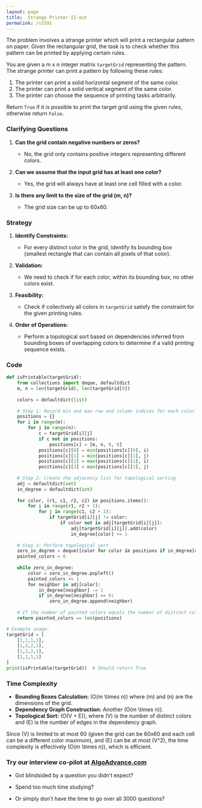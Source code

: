 ```yaml
---
layout: page
title:  Strange Printer II-out
permalink: /s1591
---
```


The problem involves a strange printer which will print a rectangular pattern on paper. Given the rectangular grid, the task is to check whether this pattern can be printed by applying certain rules.

You are given a m x n integer matrix `targetGrid` representing the pattern. The strange printer can print a pattern by following these rules:

1. The printer can print a solid horizontal segment of the same color.
2. The printer can print a solid vertical segment of the same color.
3. The printer can choose the sequence of printing tasks arbitrarily.
   
Return `True` if it is possible to print the target grid using the given rules, otherwise return `False`.

### Clarifying Questions

1. **Can the grid contain negative numbers or zeros?**
   - No, the grid only contains positive integers representing different colors.
   
2. **Can we assume that the input grid has at least one color?**
   - Yes, the grid will always have at least one cell filled with a color.

3. **Is there any limit to the size of the grid (m, n)?**
   - The grid size can be up to 60x60.

### Strategy

1. **Identify Constraints:**
   - For every distinct color in the grid, identify its bounding box (smallest rectangle that can contain all pixels of that color).
   
2. **Validation:**
   - We need to check if for each color, within its bounding box, no other colors exist.

3. **Feasibility:**
   - Check if collectively all colors in `targetGrid` satisfy the constraint for the given printing rules.

4. **Order of Operations:**
   - Perform a topological sort based on dependencies inferred from bounding boxes of overlapping colors to determine if a valid printing sequence exists.

### Code

```python
def isPrintable(targetGrid):
    from collections import deque, defaultdict
    m, n = len(targetGrid), len(targetGrid[0])
    
    colors = defaultdict(list)
    
    # Step 1: Record min and max row and column indices for each color
    positions = {}
    for i in range(m):
        for j in range(n):
            c = targetGrid[i][j]
            if c not in positions:
                positions[c] = [m, n, 0, 0]
            positions[c][0] = min(positions[c][0], i)
            positions[c][1] = min(positions[c][1], j)
            positions[c][2] = max(positions[c][2], i)
            positions[c][3] = max(positions[c][3], j)
    
    # Step 2: Create the adjacency list for topological sorting
    adj = defaultdict(set)
    in_degree = defaultdict(int)
    
    for color, (r1, c1, r2, c2) in positions.items():
        for i in range(r1, r2 + 1):
            for j in range(c1, c2 + 1):
                if targetGrid[i][j] != color:
                    if color not in adj[targetGrid[i][j]]:
                        adj[targetGrid[i][j]].add(color)
                        in_degree[color] += 1
    
    # Step 3: Perform topological sort
    zero_in_degree = deque([color for color in positions if in_degree[color] == 0])
    painted_colors = 0
    
    while zero_in_degree:
        color = zero_in_degree.popleft()
        painted_colors += 1
        for neighbor in adj[color]:
            in_degree[neighbor] -= 1
            if in_degree[neighbor] == 0:
                zero_in_degree.append(neighbor)
    
    # If the number of painted colors equals the number of distinct colors, return True
    return painted_colors == len(positions)

# Example usage:
targetGrid = [
    [1,1,1,1],
    [1,2,2,1],
    [1,2,2,1],
    [1,1,1,1]
]
print(isPrintable(targetGrid))  # Should return True
```

### Time Complexity

- **Bounding Boxes Calculation:** \(O(m \times n)\) where \(m\) and \(n\) are the dimensions of the grid.
- **Dependency Graph Construction:** Another \(O(m \times n)\).
- **Topological Sort:** \(O(V + E)\), where \(V\) is the number of distinct colors and \(E\) is the number of edges in the dependency graph.

Since \(V\) is limited to at most 60 (given the grid can be 60x60 and each cell can be a different color maximum), and \(E\) can be at most \(V^2\), the time complexity is effectively \(O(m \times n)\), which is efficient.


### Try our interview co-pilot at [AlgoAdvance.com](https://algoAdvance.com)

- Got blindsided by a question you didn't expect?

- Spend too much time studying?

- Or simply don't have the time to go over all 3000 questions?

